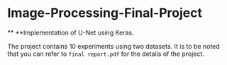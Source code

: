 # Image-Processing-Final-Project

** **Implementation of U-Net using Keras.

The project contains 10 experiments using two datasets. It is to be noted that you can refer to `final report.pdf` for the details of the project.
